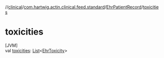 //[clinical](../../../index.md)/[com.hartwig.actin.clinical.feed.standard](../index.md)/[EhrPatientRecord](index.md)/[toxicities](toxicities.md)

# toxicities

[JVM]\
val [toxicities](toxicities.md): [List](https://kotlinlang.org/api/latest/jvm/stdlib/kotlin.collections/-list/index.html)&lt;[EhrToxicity](../-ehr-toxicity/index.md)&gt;
